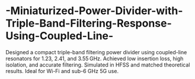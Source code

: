 # -Miniaturized-Power-Divider-with-Triple-Band-Filtering-Response-Using-Coupled-Line-
Designed a compact triple-band filtering power divider using coupled-line resonators for 1.23, 2.41, and 3.55 GHz. Achieved low insertion loss, high isolation, and accurate filtering. Simulated in HFSS and matched theoretical results. Ideal for Wi-Fi and sub-6 GHz 5G use.
